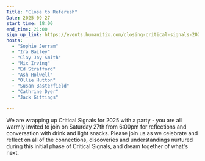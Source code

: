 ```yaml
---
Title: "Close to Referesh"
Date: 2025-09-27
start_time: 18:00
end_time: 21:00
sign_up_link: https://events.humanitix.com/closing-critical-signals-2025/tickets
hosts:
  - "Sophie Jerram"
  - "Ira Bailey"
  - "Clay Joy Smith"
  - "Mix Irving"
  - "Ed Strafford"
  - "Ash Holwell"
  - "Ollie Hutton"
  - "Susan Basterfield"
  - "Cathrine Dyer"
  - "Jack Gittings"

---
```


We are wrapping up Critical Signals for 2025 with a party - you are all warmly
invited to join on Saturday 27th from 6:00pm for reflections and conversation
with drink and light snacks. Please join us as we celebrate and reflect on all
of the connections, discoveries and understandings nurtured during this initial
phase of Critical Signals, and dream together of what's next.
